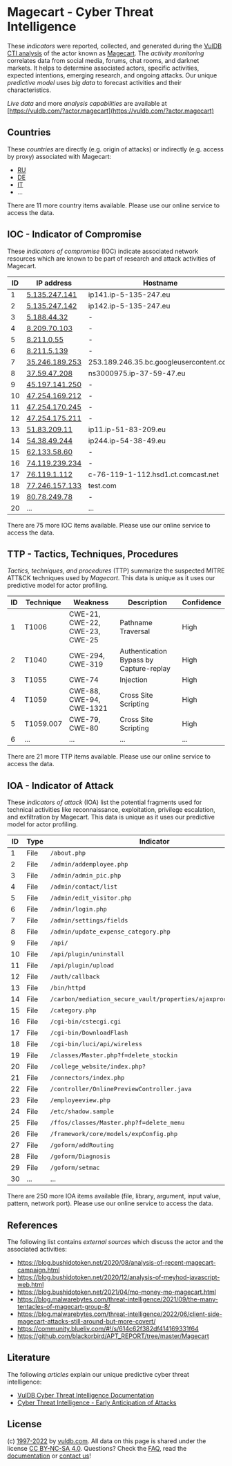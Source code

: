 # Magecart - Cyber Threat Intelligence

These _indicators_ were reported, collected, and generated during the [VulDB CTI analysis](https://vuldb.com/?kb.cti) of the actor known as [Magecart](https://vuldb.com/?actor.magecart). The _activity monitoring_ correlates data from social media, forums, chat rooms, and darknet markets. It helps to determine associated actors, specific activities, expected intentions, emerging research, and ongoing attacks. Our unique _predictive model_ uses _big data_ to forecast activities and their characteristics.

_Live data_ and more _analysis capabilities_ are available at [https://vuldb.com/?actor.magecart](https://vuldb.com/?actor.magecart)

## Countries

These _countries_ are directly (e.g. origin of attacks) or indirectly (e.g. access by proxy) associated with Magecart:

* [RU](https://vuldb.com/?country.ru)
* [DE](https://vuldb.com/?country.de)
* [IT](https://vuldb.com/?country.it)
* ...

There are 11 more country items available. Please use our online service to access the data.

## IOC - Indicator of Compromise

These _indicators of compromise_ (IOC) indicate associated network resources which are known to be part of research and attack activities of Magecart.

ID | IP address | Hostname | Campaign | Confidence
-- | ---------- | -------- | -------- | ----------
1 | [5.135.247.141](https://vuldb.com/?ip.5.135.247.141) | ip141.ip-5-135-247.eu | - | High
2 | [5.135.247.142](https://vuldb.com/?ip.5.135.247.142) | ip142.ip-5-135-247.eu | - | High
3 | [5.188.44.32](https://vuldb.com/?ip.5.188.44.32) | - | - | High
4 | [8.209.70.103](https://vuldb.com/?ip.8.209.70.103) | - | - | High
5 | [8.211.0.55](https://vuldb.com/?ip.8.211.0.55) | - | - | High
6 | [8.211.5.139](https://vuldb.com/?ip.8.211.5.139) | - | - | High
7 | [35.246.189.253](https://vuldb.com/?ip.35.246.189.253) | 253.189.246.35.bc.googleusercontent.com | - | Medium
8 | [37.59.47.208](https://vuldb.com/?ip.37.59.47.208) | ns3000975.ip-37-59-47.eu | - | High
9 | [45.197.141.250](https://vuldb.com/?ip.45.197.141.250) | - | - | High
10 | [47.254.169.212](https://vuldb.com/?ip.47.254.169.212) | - | - | High
11 | [47.254.170.245](https://vuldb.com/?ip.47.254.170.245) | - | - | High
12 | [47.254.175.211](https://vuldb.com/?ip.47.254.175.211) | - | - | High
13 | [51.83.209.11](https://vuldb.com/?ip.51.83.209.11) | ip11.ip-51-83-209.eu | - | High
14 | [54.38.49.244](https://vuldb.com/?ip.54.38.49.244) | ip244.ip-54-38-49.eu | - | High
15 | [62.133.58.60](https://vuldb.com/?ip.62.133.58.60) | - | - | High
16 | [74.119.239.234](https://vuldb.com/?ip.74.119.239.234) | - | - | High
17 | [76.119.1.112](https://vuldb.com/?ip.76.119.1.112) | c-76-119-1-112.hsd1.ct.comcast.net | - | High
18 | [77.246.157.133](https://vuldb.com/?ip.77.246.157.133) | test.com | - | High
19 | [80.78.249.78](https://vuldb.com/?ip.80.78.249.78) | - | - | High
20 | ... | ... | ... | ...

There are 75 more IOC items available. Please use our online service to access the data.

## TTP - Tactics, Techniques, Procedures

_Tactics, techniques, and procedures_ (TTP) summarize the suspected MITRE ATT&CK techniques used by _Magecart_. This data is unique as it uses our predictive model for actor profiling.

ID | Technique | Weakness | Description | Confidence
-- | --------- | -------- | ----------- | ----------
1 | T1006 | CWE-21, CWE-22, CWE-23, CWE-25 | Pathname Traversal | High
2 | T1040 | CWE-294, CWE-319 | Authentication Bypass by Capture-replay | High
3 | T1055 | CWE-74 | Injection | High
4 | T1059 | CWE-88, CWE-94, CWE-1321 | Cross Site Scripting | High
5 | T1059.007 | CWE-79, CWE-80 | Cross Site Scripting | High
6 | ... | ... | ... | ...

There are 21 more TTP items available. Please use our online service to access the data.

## IOA - Indicator of Attack

These _indicators of attack_ (IOA) list the potential fragments used for technical activities like reconnaissance, exploitation, privilege escalation, and exfiltration by Magecart. This data is unique as it uses our predictive model for actor profiling.

ID | Type | Indicator | Confidence
-- | ---- | --------- | ----------
1 | File | `/about.php` | Medium
2 | File | `/admin/addemployee.php` | High
3 | File | `/admin/admin_pic.php` | High
4 | File | `/admin/contact/list` | High
5 | File | `/admin/edit_visitor.php` | High
6 | File | `/admin/login.php` | High
7 | File | `/admin/settings/fields` | High
8 | File | `/admin/update_expense_category.php` | High
9 | File | `/api/` | Low
10 | File | `/api/plugin/uninstall` | High
11 | File | `/api/plugin/upload` | High
12 | File | `/auth/callback` | High
13 | File | `/bin/httpd` | Medium
14 | File | `/carbon/mediation_secure_vault/properties/ajaxprocessor.jsp` | High
15 | File | `/category.php` | High
16 | File | `/cgi-bin/cstecgi.cgi` | High
17 | File | `/cgi-bin/DownloadFlash` | High
18 | File | `/cgi-bin/luci/api/wireless` | High
19 | File | `/classes/Master.php?f=delete_stockin` | High
20 | File | `/college_website/index.php?` | High
21 | File | `/connectors/index.php` | High
22 | File | `/controller/OnlinePreviewController.java` | High
23 | File | `/employeeview.php` | High
24 | File | `/etc/shadow.sample` | High
25 | File | `/ffos/classes/Master.php?f=delete_menu` | High
26 | File | `/framework/core/models/expConfig.php` | High
27 | File | `/goform/addRouting` | High
28 | File | `/goform/Diagnosis` | High
29 | File | `/goform/setmac` | High
30 | ... | ... | ...

There are 250 more IOA items available (file, library, argument, input value, pattern, network port). Please use our online service to access the data.

## References

The following list contains _external sources_ which discuss the actor and the associated activities:

* https://blog.bushidotoken.net/2020/08/analysis-of-recent-magecart-campaign.html
* https://blog.bushidotoken.net/2020/12/analysis-of-meyhod-javascript-web.html
* https://blog.bushidotoken.net/2021/04/mo-money-mo-magecart.html
* https://blog.malwarebytes.com/threat-intelligence/2021/09/the-many-tentacles-of-magecart-group-8/
* https://blog.malwarebytes.com/threat-intelligence/2022/06/client-side-magecart-attacks-still-around-but-more-covert/
* https://community.blueliv.com/#!/s/614c62f382df414169331f64
* https://github.com/blackorbird/APT_REPORT/tree/master/Magecart

## Literature

The following _articles_ explain our unique predictive cyber threat intelligence:

* [VulDB Cyber Threat Intelligence Documentation](https://vuldb.com/?kb.cti)
* [Cyber Threat Intelligence - Early Anticipation of Attacks](https://www.scip.ch/en/?labs.20201022)

## License

(c) [1997-2022](https://vuldb.com/?kb.changelog) by [vuldb.com](https://vuldb.com/?kb.about). All data on this page is shared under the license [CC BY-NC-SA 4.0](https://creativecommons.org/licenses/by-nc-sa/4.0/). Questions? Check the [FAQ](https://vuldb.com/?kb.faq), read the [documentation](https://vuldb.com/?kb) or [contact us](https://vuldb.com/?contact)!
